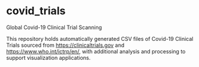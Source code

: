 # covid_trials
Global Covid-19 Clinical Trial Scanning

This repository holds automatically generated CSV files of Covid-19 Clinical Trials sourced from https://clinicaltrials.gov and https://www.who.int/ictrp/en/, with additional analysis and processing to support visualization applications.
